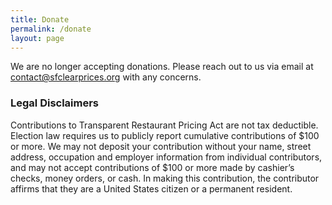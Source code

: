 ```yaml
---
title: Donate
permalink: /donate
layout: page
---
```


We are no longer accepting donations. Please reach out to us via email at <a href="mailto:contact@sfclearprices.org">contact@sfclearprices.org</a> with any concerns.

### Legal Disclaimers

Contributions to Transparent Restaurant Pricing Act are not tax deductible. Election law requires us to publicly report cumulative contributions of $100 or more. We may not deposit your contribution without your name, street address, occupation and employer information from individual contributors, and may not accept contributions of $100 or more made by cashier’s checks, money orders, or cash. In making this contribution, the contributor affirms that they are a United States citizen or a permanent resident.
